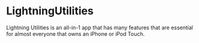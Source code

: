 LightningUtilities
==================
Lightning Utilities is an all-in-1 app that has many features that are essential for almost everyone that owns an iPhone or iPod Touch.
